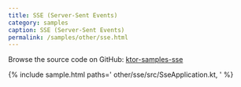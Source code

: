 ```yaml
---
title: SSE (Server-Sent Events)
category: samples
caption: SSE (Server-Sent Events)
permalink: /samples/other/sse.html
---
```


Browse the source code on GitHub: [ktor-samples-sse](https://github.com/ktorio/ktor-samples/tree/master/other/sse)

{% include sample.html paths='
    other/sse/src/SseApplication.kt,
' %}
